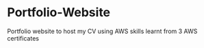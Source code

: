 # Portfolio-Website
Portfolio website to host my CV using AWS skills learnt from 3 AWS certificates
